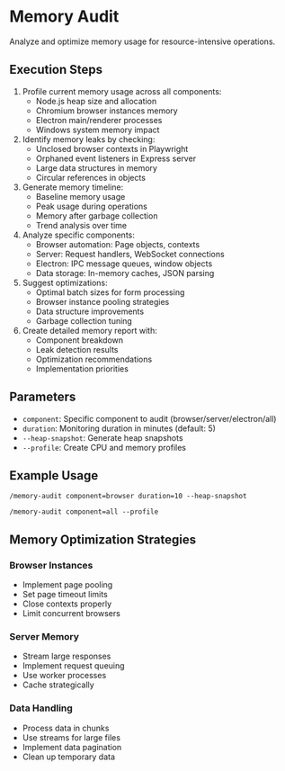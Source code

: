 # Memory Audit

Analyze and optimize memory usage for resource-intensive operations.

## Execution Steps

1. Profile current memory usage across all components:
   - Node.js heap size and allocation
   - Chromium browser instances memory
   - Electron main/renderer processes
   - Windows system memory impact
2. Identify memory leaks by checking:
   - Unclosed browser contexts in Playwright
   - Orphaned event listeners in Express server
   - Large data structures in memory
   - Circular references in objects
3. Generate memory timeline:
   - Baseline memory usage
   - Peak usage during operations
   - Memory after garbage collection
   - Trend analysis over time
4. Analyze specific components:
   - Browser automation: Page objects, contexts
   - Server: Request handlers, WebSocket connections
   - Electron: IPC message queues, window objects
   - Data storage: In-memory caches, JSON parsing
5. Suggest optimizations:
   - Optimal batch sizes for form processing
   - Browser instance pooling strategies
   - Data structure improvements
   - Garbage collection tuning
6. Create detailed memory report with:
   - Component breakdown
   - Leak detection results
   - Optimization recommendations
   - Implementation priorities

## Parameters
- `component`: Specific component to audit (browser/server/electron/all)
- `duration`: Monitoring duration in minutes (default: 5)
- `--heap-snapshot`: Generate heap snapshots
- `--profile`: Create CPU and memory profiles

## Example Usage

```
/memory-audit component=browser duration=10 --heap-snapshot
```

```
/memory-audit component=all --profile
```

## Memory Optimization Strategies

### Browser Instances
- Implement page pooling
- Set page timeout limits
- Close contexts properly
- Limit concurrent browsers

### Server Memory
- Stream large responses
- Implement request queuing
- Use worker processes
- Cache strategically

### Data Handling
- Process data in chunks
- Use streams for large files
- Implement data pagination
- Clean up temporary data